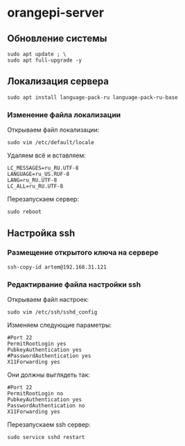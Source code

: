 # orangepi-server
## Обновление системы
```
sudo apt update ; \
sudo apt full-upgrade -y
```




## Локализация сервера
```
sudo apt install language-pack-ru language-pack-ru-base
```
### Изменение файла локализации
Открываем файл локализации:
```
sudo vim /etc/default/locale
```
Удаляем всё и вставляем:
```
LC_MESSAGES=ru_RU.UTF-8
LANGUAGE=ru_US.RUF-8
LANG=ru_RU.UTF-8
LC_ALL=ru_RU.UTF-8
```
Перезапускаем сервер:
```
sudo reboot
```




## Настройка ssh
### Размещение открытого ключа на сервере
```
ssh-copy-id artem@192.168.31.121
```
### Редактирвание файла настройки ssh
Открываем файл настроек:
```
sudo vim /etc/ssh/sshd_config
```
Изменяем следующие параметры:
```
#Port 22
PermitRootLogin yes
PubkeyAuthentication yes
#PasswordAuthentication yes
X11Forwarding yes
```
Они должны выглядеть так:
```
#Port 22
PermitRootLogin no
PubkeyAuthentication yes
PasswordAuthentication no
X11Forwarding yes
```
Перезапускаем ssh сервер:
```
sudo service sshd restart
```
